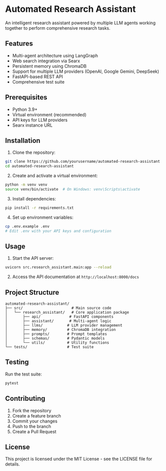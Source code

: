 # Automated Research Assistant

An intelligent research assistant powered by multiple LLM agents working together to perform comprehensive research tasks.

## Features

- Multi-agent architecture using LangGraph
- Web search integration via Searx
- Persistent memory using ChromaDB
- Support for multiple LLM providers (OpenAI, Google Gemini, DeepSeek)
- FastAPI-based REST API
- Comprehensive test suite

## Prerequisites

- Python 3.9+
- Virtual environment (recommended)
- API keys for LLM providers
- Searx instance URL

## Installation

1. Clone the repository:
```bash
git clone https://github.com/yourusername/automated-research-assistant.git
cd automated-research-assistant
```

2. Create and activate a virtual environment:
```bash
python -m venv venv
source venv/bin/activate  # On Windows: venv\Scripts\activate
```

3. Install dependencies:
```bash
pip install -r requirements.txt
```

4. Set up environment variables:
```bash
cp .env.example .env
# Edit .env with your API keys and configuration
```

## Usage

1. Start the API server:
```bash
uvicorn src.research_assistant.main:app --reload
```

2. Access the API documentation at `http://localhost:8000/docs`

## Project Structure

```
automated-research-assistant/
├── src/                      # Main source code
│   └── research_assistant/   # Core application package
│       ├── api/             # FastAPI components
│       ├── assistant/       # Multi-agent logic
│       ├── llms/           # LLM provider management
│       ├── memory/         # ChromaDB integration
│       ├── prompts/        # Prompt templates
│       ├── schemas/        # Pydantic models
│       └── utils/          # Utility functions
└── tests/                  # Test suite
```

## Testing

Run the test suite:
```bash
pytest
```

## Contributing

1. Fork the repository
2. Create a feature branch
3. Commit your changes
4. Push to the branch
5. Create a Pull Request

## License

This project is licensed under the MIT License - see the LICENSE file for details. 